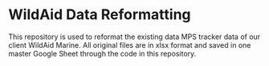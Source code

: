 # WildAid Data Reformatting

This repository is used to reformat the existing data MPS tracker data of our client WildAid Marine. All original files are in xlsx format and saved in one master Google Sheet through the code in this repository. 

